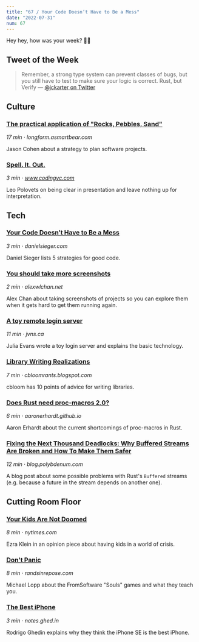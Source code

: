 ```yaml
---
title: "67 / Your Code Doesn’t Have to Be a Mess"
date: "2022-07-31"
num: 67
---
```


Hey hey, how was your week? ✌🏻

## Tweet of the Week

> Remember, a strong type system can prevent classes of bugs, but you still have to test to make sure your logic is correct. Rust, but Verify
> — [@jckarter on Twitter](https://twitter.com/jckarter/status/1551651631048953856)

## Culture

### [The practical application of "Rocks, Pebbles, Sand"](https://longform.asmartbear.com/docs/rocks-pebbles-sand/)

_17 min · longform.asmartbear.com_

Jason Cohen about a strategy to plan software projects.

### [Spell. It. Out.](https://www.codingvc.com/p/spell-it-out)

_3 min · www.codingvc.com_

Leo Polovets on being clear in presentation and leave nothing up for interpretation.

## Tech

### [Your Code Doesn’t Have to Be a Mess](https://www.danielsieger.com/blog/2022/07/25/your-code-doesnt-have-to-be-a-mess.html)

_3 min · danielsieger.com_

Daniel Sieger lists 5 strategies for good code.

### [You should take more screenshots](https://alexwlchan.net/2022/07/screenshots/)

_2 min · alexwlchan.net_

Alex Chan about taking screenshots of projects so you can explore them when it gets hard to get them running again.

### [A toy remote login server](https://jvns.ca/blog/2022/07/28/toy-remote-login-server/)

_11 min · jvns.ca_

Julia Evans wrote a toy login server and explains the basic technology.

### [Library Writing Realizations](https://cbloomrants.blogspot.com/2015/09/library-writing-realizations.html)

_7 min · cbloomrants.blogspot.com_

cbloom has 10 points of advice for writing libraries.

### [Does Rust need proc-macros 2.0?](https://aaronerhardt.github.io/blog/posts/proc_macro_v2/)

_6 min · aaronerhardt.github.io_

Aaron Erhardt about the current shortcomings of proc-macros in Rust.

### [Fixing the Next Thousand Deadlocks: Why Buffered Streams Are Broken and How To Make Them Safer](https://blog.polybdenum.com/2022/07/24/fixing-the-next-thousand-deadlocks-why-buffered-streams-are-broken-and-how-to-make-them-safer.html)

_12 min · blog.polybdenum.com_

A blog post about some possible problems with Rust's `Buffered` streams (e.g. because a future in the stream depends on another one).

## Cutting Room Floor

### [Your Kids Are Not Doomed](https://www.nytimes.com/2022/06/05/opinion/climate-change-should-you-have-kids.html)

_8 min · nytimes.com_

Ezra Klein in an opinion piece about having kids in a world of crisis.

### [Don't Panic](https://randsinrepose.com/archives/dont-panic/)

_8 min · randsinrepose.com_

Michael Lopp about the FromSoftware "Souls" games and what they teach you.

### [The Best iPhone](https://notes.ghed.in/posts/the-best-iphone/)

_3 min · notes.ghed.in_

Rodrigo Ghedin explains why they think the iPhone SE is the best iPhone.
